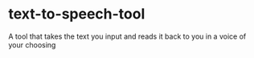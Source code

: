 # text-to-speech-tool
A tool that takes the text you input and reads it back to you in a voice of your choosing
